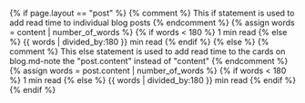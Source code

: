{% if page.layout == "post" %}
    {% comment %}
    This if statement is used to add read time to individual blog posts
    {% endcomment %}
    {% assign words = content | number_of_words %}
    {% if words < 180 %}
    1 min read
    {% else %}
    {{ words | divided_by:180 }} min read
    <script src="/assets/js/progress-bar.min.js" type="text/javascript"></script>
    {% endif %}
{% else %}
    {% comment %}
    This else statement is used to add read time to the cards on blog.md-note the "post.content" instead of "content"
    {% endcomment %}
    {% assign words = post.content | number_of_words %}
    {% if words < 180 %}
    1 min read
    {% else %}
    {{ words | divided_by:180 }} min read
    {% endif %}
{% endif %}   